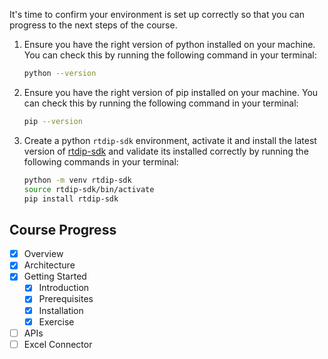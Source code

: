 
It's time to confirm your environment is set up correctly so that you can progress to the next steps of the course.

1.  Ensure you have the right version of python installed on your machine. You can check this by running the following command in your terminal:
    ```bash
    python --version
    ```

1.  Ensure you have the right version of pip installed on your machine. You can check this by running the following command in your terminal:
    ```bash
    pip --version
    ```

1. Create a python `rtdip-sdk` environment, activate it and install the latest version of [rtdip-sdk](https://pypi.org/project/rtdip-sdk/) and validate its installed correctly by running the following commands in your terminal:
    ```bash
    python -m venv rtdip-sdk
    source rtdip-sdk/bin/activate
    pip install rtdip-sdk
    ```

## Course Progress
-   [X] Overview
-   [X] Architecture
-   [X] Getting Started
    -  [X] Introduction
    -  [X] Prerequisites
    -  [X] Installation
    -  [X] Exercise
-   [ ] APIs
-   [ ] Excel Connector